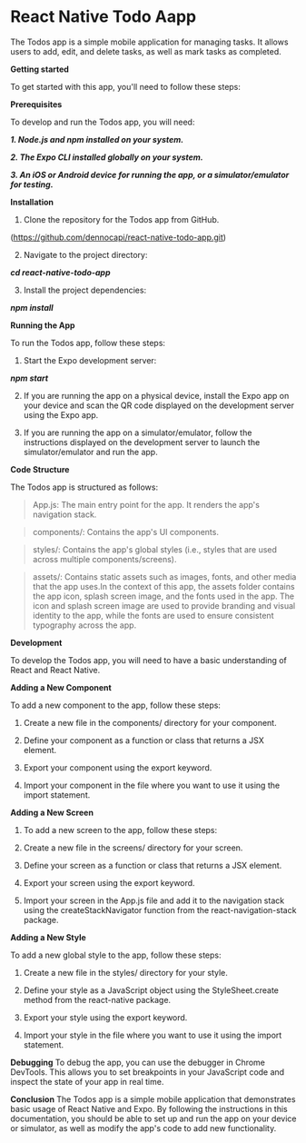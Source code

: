# React Native Todo Aapp
The Todos app is a simple mobile application for managing tasks. It allows users to add, edit, and delete tasks, as well as mark tasks as completed.

**Getting started**

To get started with this app, you'll need to follow these steps:

**Prerequisites**

To develop and run the Todos app, you will need:

***1. Node.js and npm installed on your system.***

***2. The Expo CLI installed globally on your system.***

***3. An iOS or Android device for running the app, or a simulator/emulator for testing.***

**Installation**

1. Clone the repository for the Todos app from GitHub.

(https://github.com/dennocapi/react-native-todo-app.git)

2. Navigate to the project directory:

***cd react-native-todo-app***

3. Install the project dependencies:

***npm install***

**Running the App**

To run the Todos app, follow these steps:

1. Start the Expo development server:

***npm start***

2. If you are running the app on a physical device, install the Expo app on your device and scan the QR code displayed on the development server using the Expo app.

3. If you are running the app on a simulator/emulator, follow the instructions displayed on the development server to launch the simulator/emulator and run the app.

**Code Structure**

The Todos app is structured as follows:

> App.js: The main entry point for the app. It renders the app's navigation stack.

> components/: Contains the app's UI components.

> styles/: Contains the app's global styles (i.e., styles that are used across multiple components/screens).

> assets/: Contains static assets such as images, fonts, and other media that the app uses.In the context of this app, the assets folder contains
the app icon, splash screen image, and the fonts used in the app. The icon and splash screen image are used to provide branding and visual identity
to the app, while the fonts are used to ensure consistent typography across the app.

**Development**

To develop the Todos app, you will need to have a basic understanding of React and React Native.

**Adding a New Component**

To add a new component to the app, follow these steps:

1. Create a new file in the components/ directory for your component.

2. Define your component as a function or class that returns a JSX element.

3. Export your component using the export keyword.

4. Import your component in the file where you want to use it using the import statement.

**Adding a New Screen**

1. To add a new screen to the app, follow these steps:

2. Create a new file in the screens/ directory for your screen.

3. Define your screen as a function or class that returns a JSX element.

4. Export your screen using the export keyword.

5. Import your screen in the App.js file and add it to the navigation stack using the createStackNavigator function from the react-navigation-stack package.

**Adding a New Style**

To add a new global style to the app, follow these steps:

1. Create a new file in the styles/ directory for your style.

2. Define your style as a JavaScript object using the StyleSheet.create method from the react-native package.

3. Export your style using the export keyword.

4. Import your style in the file where you want to use it using the import statement.

**Debugging**
To debug the app, you can use the debugger in Chrome DevTools. This allows you to set breakpoints in your JavaScript code and inspect the state of
your app in real time.



**Conclusion**
The Todos app is a simple mobile application that demonstrates basic usage of React Native and Expo. By following the instructions in this documentation,
you should be able to set up and run the app on your device or simulator, as well as modify the app's code to add new functionality.




